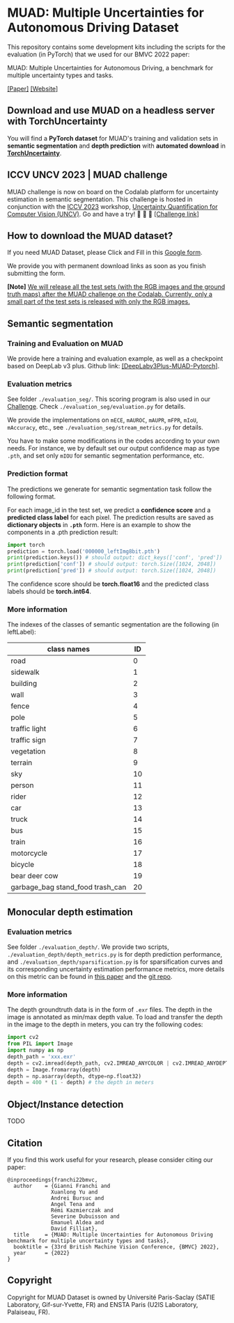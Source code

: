 # MUAD: Multiple Uncertainties for Autonomous Driving Dataset

This repository contains some development kits including the scripts for the evaluation (in PyTorch) that we used for our BMVC 2022 paper: 

MUAD: Multiple Uncertainties for Autonomous Driving, a benchmark for multiple uncertainty types and tasks.

[[Paper]](https://arxiv.org/abs/2203.01437) [[Website]](https://muad-dataset.github.io/) 

## Download and use MUAD on a headless server with TorchUncertainty

You will find a **PyTorch dataset** for MUAD's training and validation sets in **semantic segmentation** and **depth prediction** with **automated download** in [**TorchUncertainty**](https://github.com/ENSTA-U2IS-AI/torch-uncertainty).

## ICCV UNCV 2023 | MUAD challenge
MUAD challenge is now on board on the Codalab platform for uncertainty estimation in semantic segmentation. This challenge is hosted in conjunction with the [ICCV 2023](https://iccv2023.thecvf.com/) workshop, [Uncertainty Quantification for Computer Vision (UNCV)](https://uncv2023.github.io/). Go and have a try! 🚀 🚀 🚀 [[Challenge link]](https://codalab.lisn.upsaclay.fr/competitions/8007)

## How to download the MUAD dataset?

If you need MUAD Dataset, please Click and Fill in this [Google form](https://docs.google.com/forms/d/e/1FAIpQLSfTyCCPoO-MrVWKrp5hqyy4Bp9wZKh2Ww7_0MRnk-uu4Wf1yA/viewform?usp=sf_link).

We provide you with permanent download links as soon as you finish submitting the form.

**[Note]** <u>We will release all the test sets (with the RGB images and the ground truth maps) after the MUAD challenge on the Codalab. Currently, only a small part of the test sets is released with only the RGB images.</u>


## Semantic segmentation

### Training and Evaluation on MUAD
We provide here a training and evaluation example, as well as a checkpoint based on DeepLab v3 plus. 
Github link: [[DeepLabv3Plus-MUAD-Pytorch]](https://github.com/ENSTA-U2IS/DeepLabV3Plus-MUAD-Pytorch).


### Evaluation metrics
See folder `./evaluation_seg/`. This scoring program is also used in our [Challenge](https://codalab.lisn.upsaclay.fr/competitions/8007). Check `./evaluation_seg/evaluation.py` for details.

We provide the implementations on `mECE`, `mAUROC`, `mAUPR`, `mFPR`, `mIoU`, `mAccuracy`, etc., see `./evaluation_seg/stream_metrics.py` for details.

You have to make some modifications in the codes according to your own needs. For instance, we by default set our output confidence map as type `.pth`, and set only `mIOU` for semantic segmentation performance, etc.

### Prediction format
The predictions we generate for semantic segmentation task follow the following format.

For each image_id in the test set, we predict a __confidence score__ and a __predicted class label__ for each pixel. The prediction results are saved as __dictionary objects__ in __`.pth`__ form. Here is an example to show the components in a .pth prediction result:

```python
import torch
prediction = torch.load('000000_leftImg8bit.pth')
print(prediction.keys()) # should output: dict_keys(['conf', 'pred'])
print(prediction['conf']) # should output: torch.Size([1024, 2048])
print(prediction['pred']) # should output: torch.Size([1024, 2048])
```
The confidence score should be __torch.float16__ and the predicted class labels should be __torch.int64__.

### More information
The indexes of the classes of semantic segmentation are the following (in leftLabel):

| **class names**                       | **ID** |
|----------------------------------------|---------|
| road                                   | 0       |
| sidewalk                               | 1       |
| building                               | 2       |
| wall                                   | 3       |
| fence                                  | 4       |
| pole                                   | 5       |
| traffic light                          | 6       |
| traffic sign                           | 7       |
| vegetation                             | 8       |
| terrain                                | 9       |
| sky                                    | 10      |
| person                                 | 11      |
| rider                                  | 12      |
| car                                    | 13      |
| truck                                  | 14      |
| bus                                    | 15      |
| train                                  | 16      |
| motorcycle                             | 17      |
| bicycle                                | 18      |
| bear deer cow                          | 19      |
| garbage_bag stand_food trash_can       | 20      |

## Monocular depth estimation

### Evaluation metrics
See folder `./evaluation_depth/`. We provide two scripts, `./evaluation_depth/depth_metrics.py` is for depth prediction performance, and `./evaluation_depth/sparsification.py` is for sparsification curves and its corresponding uncertainty estimation performance metrics, more details on this metric can be found in [this paper](https://openaccess.thecvf.com/content_CVPR_2020/html/Poggi_On_the_Uncertainty_of_Self-Supervised_Monocular_Depth_Estimation_CVPR_2020_paper.html) and the [git repo](https://github.com/mattpoggi/mono-uncertainty).

### More information
The depth groundtruth data is in the form of `.exr` files. The depth in the image is annotated as min/max depth value. To load and transfer the depth in the image to the depth in meters, you can try the following codes:
```python
import cv2
from PIL import Image
import numpy as np
depth_path = 'xxx.exr'
depth = cv2.imread(depth_path, cv2.IMREAD_ANYCOLOR | cv2.IMREAD_ANYDEPTH)
depth = Image.fromarray(depth)
depth = np.asarray(depth, dtype=np.float32)
depth = 400 * (1 - depth) # the depth in meters
```

## Object/Instance detection
TODO

## Citation
If you find this work useful for your research, please consider citing our paper:
```
@inproceedings{franchi22bmvc,
  author    = {Gianni Franchi and 
              Xuanlong Yu and 
              Andrei Bursuc and 
              Angel Tena and 
              Rémi Kazmierczak and 
              Severine Dubuisson and 
              Emanuel Aldea and 
              David Filliat},
  title     = {MUAD: Multiple Uncertainties for Autonomous Driving benchmark for multiple uncertainty types and tasks},
  booktitle = {33rd British Machine Vision Conference, {BMVC} 2022},
  year      = {2022}
}
```

## Copyright
Copyright for MUAD Dataset is owned by Université Paris-Saclay (SATIE Laboratory, Gif-sur-Yvette, FR) and ENSTA Paris (U2IS Laboratory, Palaiseau, FR).
